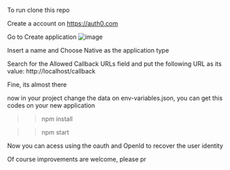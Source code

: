 To run clone this repo

Create a account on https://auth0.com

Go to Create application
![image](https://github.com/OAllanFernando/electron-auth0-authentication/assets/86169747/7b8c9959-d7d8-4e19-92c2-bd287c8a201d)
 
Insert a name and Choose Native as the application type

Search for the Allowed Callback URLs field and put the following URL as its value: http://localhost/callback

Fine, its almost there

now in your project change the data on env-variables.json, you can get this codes on your new application 

>> npm install

>> npm start 

Now you can acess using the oauth and OpenId to recover the user identity

Of course improvements are welcome, please pr

